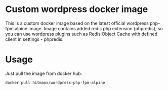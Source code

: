 # Custom wordpress docker image
This is a custom docker image based on the latest official wordpress php-fpm alpine image.
Image contains added redis php extension (phpredis), so you can use wordpress plugins such as Redis Object Cache with defined client in settings - phpredis.
# Usage
Just pull the image from docker hub:
```
docker pull hitmanx/wordpress-php-fpm-alpine
```
